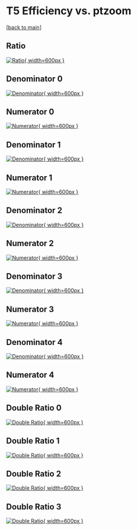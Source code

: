 # T5 Efficiency vs. ptzoom

[[back to main](./)]



## Ratio

[![Ratio](../mtv/var/T5_vtr_13_-1_eff_ptzoom.png){ width=600px }](../mtv/var/T5_vtr_13_-1_eff_ptzoom.pdf)

## Denominator 0

[![Denominator](../mtv/den/T5_vtr_13_-1_eff_ptzoom_den0.png){ width=600px }](../mtv/den/T5_vtr_13_-1_eff_ptzoom_den0.pdf)

## Numerator 0

[![Numerator](../mtv/num/T5_vtr_13_-1_eff_ptzoom_num0.png){ width=600px }](../mtv/num/T5_vtr_13_-1_eff_ptzoom_num0.pdf)

## Denominator 1

[![Denominator](../mtv/den/T5_vtr_13_-1_eff_ptzoom_den1.png){ width=600px }](../mtv/den/T5_vtr_13_-1_eff_ptzoom_den1.pdf)

## Numerator 1

[![Numerator](../mtv/num/T5_vtr_13_-1_eff_ptzoom_num1.png){ width=600px }](../mtv/num/T5_vtr_13_-1_eff_ptzoom_num1.pdf)

## Denominator 2

[![Denominator](../mtv/den/T5_vtr_13_-1_eff_ptzoom_den2.png){ width=600px }](../mtv/den/T5_vtr_13_-1_eff_ptzoom_den2.pdf)

## Numerator 2

[![Numerator](../mtv/num/T5_vtr_13_-1_eff_ptzoom_num2.png){ width=600px }](../mtv/num/T5_vtr_13_-1_eff_ptzoom_num2.pdf)

## Denominator 3

[![Denominator](../mtv/den/T5_vtr_13_-1_eff_ptzoom_den3.png){ width=600px }](../mtv/den/T5_vtr_13_-1_eff_ptzoom_den3.pdf)

## Numerator 3

[![Numerator](../mtv/num/T5_vtr_13_-1_eff_ptzoom_num3.png){ width=600px }](../mtv/num/T5_vtr_13_-1_eff_ptzoom_num3.pdf)

## Denominator 4

[![Denominator](../mtv/den/T5_vtr_13_-1_eff_ptzoom_den4.png){ width=600px }](../mtv/den/T5_vtr_13_-1_eff_ptzoom_den4.pdf)

## Numerator 4

[![Numerator](../mtv/num/T5_vtr_13_-1_eff_ptzoom_num4.png){ width=600px }](../mtv/num/T5_vtr_13_-1_eff_ptzoom_num4.pdf)

## Double Ratio 0

[![Double Ratio](../mtv/ratio/T5_vtr_13_-1_eff_ptzoom_ratio0.png){ width=600px }](../mtv/ratio/T5_vtr_13_-1_eff_ptzoom_ratio0.pdf)

## Double Ratio 1

[![Double Ratio](../mtv/ratio/T5_vtr_13_-1_eff_ptzoom_ratio1.png){ width=600px }](../mtv/ratio/T5_vtr_13_-1_eff_ptzoom_ratio1.pdf)

## Double Ratio 2

[![Double Ratio](../mtv/ratio/T5_vtr_13_-1_eff_ptzoom_ratio2.png){ width=600px }](../mtv/ratio/T5_vtr_13_-1_eff_ptzoom_ratio2.pdf)

## Double Ratio 3

[![Double Ratio](../mtv/ratio/T5_vtr_13_-1_eff_ptzoom_ratio3.png){ width=600px }](../mtv/ratio/T5_vtr_13_-1_eff_ptzoom_ratio3.pdf)

